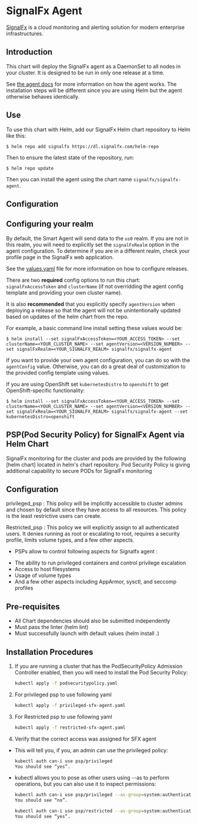 # SignalFx Agent

[SignalFx](https://signalfx.com) is a cloud monitoring and alerting solution
for modern enterprise infrastructures.

## Introduction

This chart will deploy the SignalFx agent as a DaemonSet to all nodes in your
cluster.  It is designed to be run in only one release at a time.

See [the agent
docs](https://docs.signalfx.com/en/latest/integrations/kubernetes-quickstart.html)
for more information on how the agent works.  The installation steps will be
different since you are using Helm but the agent otherwise behaves identically.

## Use

To use this chart with Helm, add our SignalFx Helm chart repository to Helm
like this:

`$ helm repo add signalfx https://dl.signalfx.com/helm-repo`

Then to ensure the latest state of the repository, run:

`$ helm repo update`

Then you can install the agent using the chart name `signalfx/signalfx-agent`.

## Configuration

## Configuring your realm
By default, the Smart Agent will send data to the `us0` realm. If you are
not in this realm, you will need to explicitly set the `signalFxRealm` option
in the agent configuration. To determine if you are in a different realm,
check your profile page in the SignalFx web application.

See the [values.yaml](./values.yaml) file for more information on how to
configure releases.

There are two **required** config options to run this chart: `signalFxAccessToken`
and `clusterName` (if not overridding the agent config template and providing your own cluster name).

It is also **recommended** that you explicitly specify `agentVersion` when deploying a release so that the agent will not be unintentionally updated based on updates of the helm chart from the repo.

For example, a basic command line install setting these values would be:

`$ helm install --set signalFxAccessToken=<YOUR_ACCESS_TOKEN> --set clusterName=<YOUR_CLUSTER_NAME> --set agentVersion=<VERSION_NUMBER> --set signalFxRealm=<YOUR_SIGNALFX_REALM> signalfx/signalfx-agent`

If you want to provide your own agent configuration, you can do so with the
`agentConfig` value.  Otherwise, you can do a great deal of customization to
the provided config template using values.

If you are using OpenShift set `kubernetesDistro` to `openshift` to get
OpenShift-specific functionality:

`$ helm install --set signalFxAccessToken=<YOUR_ACCESS_TOKEN> --set clusterName=<YOUR_CLUSTER_NAME> --set agentVersion=<VERSION_NUMBER> --set signalFxRealm=<YOUR_SIGNALFX_REALM> signalfx/signalfx-agent --set kubernetesDistro=openshift`


## PSP(Pod Security Policy) for SignalFx Agent via Helm Chart

SignalFx monitoring for the cluster and pods are provided by the following [helm chart] located in helm's chart repository. Pod Security Policy is giving additional capability to secure PODs for SignalFx monitoring

## Configuration

privileged_psp : This policy will be implicitly accessible to cluster admins and chosen by default since they have access to all resources. This policy is the least restrictive users can create.

Restricted_psp : This policy we will explicitly assign to all authenticated users. It denies running as root or escalating to root, requires a security profile, limits volume types, and a few other aspects.

* PSPs allow to control following aspects for Signalfx agent :

- The ability to run privileged containers and control privilege escalation
- Access to host filesystems
- Usage of volume types
- And a few other aspects including AppArmor, sysctl, and seccomp profiles

## Pre-requisites 

- All Chart dependencies should also be submitted independently
- Must pass the linter (helm lint)
- Must successfully launch with default values (helm install .)

## Installation Procedures

1. If you are running a cluster that has the PodSecurityPolicy Admission Controller enabled, then you will need to install the Pod Security Policy:

    ```sh
    kubectl apply -f podsecuritypolicy.yaml
    ```

2. For privileged psp to use following yaml 

    ```sh
    kubectl apply -f privileged-sfx-agent.yaml
    ```

3. For Restricted psp to use following yaml 

    ```sh
    kubectl apply -f restricted-sfx-agent.yaml
    ```

4. Verify that the correct access was assigned for SFX agent

* This will tell you, if you, an admin can use the privileged policy:
	```sh
	kubectl auth can-i use psp/privileged
	You should see “yes”.
	```

* kubectl allows you to pose as other users using --as to perform operations, but you can also use it to inspect permissions:
	```sh
	kubectl auth can-i use psp/privileged --as-group=system:authenticated --as=any-user
	You should see “no”.
	```

	```sh
	kubectl auth can-i use psp/restricted --as-group=system:authenticated --as=any-user
	You should see “yes”.
	```
